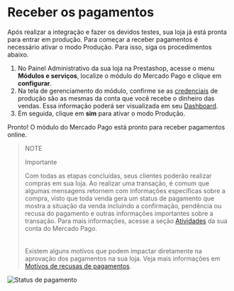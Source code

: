 # Receber os pagamentos

Após realizar a integração e fazer os devidos testes, sua loja já está pronta para entrar em produção. Para começar a receber pagamentos é necessário ativar o modo Produção. Para isso, siga os procedimentos abaixo.

1. No Painel Administrativo da sua loja na Prestashop, acesse o menu **Módulos e serviços**, localize o módulo do Mercado Pago e clique em **configurar**.
2. Na tela de gerenciamento do módulo, confirme se as [credenciais](/developers/pt/guides/additional-content/your-integrations/credentials) de produção são as mesmas da conta que você recebe o dinheiro das vendas. Essa informação poderá ser visualizada em seu [Dashboard](/developers/pt/guides/additional-content/your-integrations/introduction).
3. Em seguida, clique em **sim** para ativar o modo Produção. 

Pronto! O módulo do Mercado Pago está pronto para receber pagamentos online.

> NOTE
>
> Importante
>
> Com todas as etapas concluídas, seus clientes poderão realizar compras em sua loja. Ao realizar uma transação, é comum que algumas mensagens retornem com informações específicas sobre a compra, visto que toda venda gera um status de pagamento que mostra a situação da venda incluindo a confirmação, pendência ou recusa do pagamento e outras informações importantes sobre a transação. Para mais informações, acesse a seção [Atividades](https://www.mercadopago.com.br/activities) da sua conta do Mercado Pago. <br>
> </br> <br/>
> Existem alguns motivos que podem impactar diretamente na aprovação dos pagamentos na sua loja. Veja mais informações em [Motivos de recusas de pagamentos](/developers/pt/docs/prestashop/additional-content/reasons-for-refusals).

![Status de pagamento](/images/prestashop/status_pt.png)